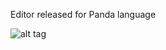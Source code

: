 Editor released for Panda language

![alt tag](https://sc-cdn.scaleengine.net/i/63e4c4620e8beb23f45a89f8390ac57c1.png)
